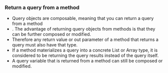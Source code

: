 ### Return a query from a method 
- Query objects are composable, meaning that you can return a query from a method
- . The advantage of returning query objects from methods is that they can be further composed or modified. 
- Therefore any return value or out parameter of a method that returns a query must also have that type. 
- If a method materializes a query into a concrete List<T> or Array type, it is considered to be returning the query results instead of the query itself. 
- A query variable that is returned from a method can still be composed or modified.
